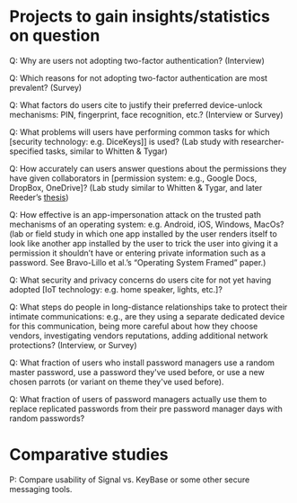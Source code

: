 # Projects to gain insights/statistics on question

Q: Why are users not adopting two-factor authentication? (Interview)

Q: Which reasons for not adopting two-factor authentication are most prevalent? (Survey)

Q: What factors do users cite to justify their preferred device-unlock mechanisms: PIN, fingerprint, face recognition, etc.? (Interview or Survey)

Q: What problems will users have performing common tasks for which \[security technology: e.g. DiceKeys\]\] is used? (Lab study with researcher-specified tasks, similar to Whitten & Tygar)

Q: How accurately can users answer questions about the permissions they have given collaborators in \[permission system: e.g., Google Docs, DropBox, OneDrive\]? (Lab study similar to Whitten & Tygar, and later Reeder’s [<span class="underline">thesis</span>](https://www.robreeder.com/pubs/ReederThesis.pdf))

Q: How effective is an app-impersonation attack on the trusted path mechanisms of an operating system: e.g. Android, iOS, Windows, MacOs? (lab or field study in which one app installed by the user renders itself to look like another app installed by the user to trick the user into giving it a permission it shouldn’t have or entering private information such as a password. See Bravo-Lillo et al.’s “Operating System Framed” paper.)

Q: What security and privacy concerns do users cite for not yet having adopted \[IoT technology: e.g. home speaker, lights, etc.\]?

Q: What steps do people in long-distance relationships take to protect their intimate communications: e.g., are they using a separate dedicated device for this communication, being more careful about how they choose vendors, investigating vendors reputations, adding additional network protections? (Interview, or Survey)

Q: What fraction of users who install password managers use a random master password, use a password they've used before, or use a new chosen parrots (or variant on theme they've used before).

Q: What fraction of users of password managers actually use them to replace replicated passwords from their pre password manager days with random passwords?

# Comparative studies

P: Compare usability of Signal vs. KeyBase or some other secure messaging
tools.
